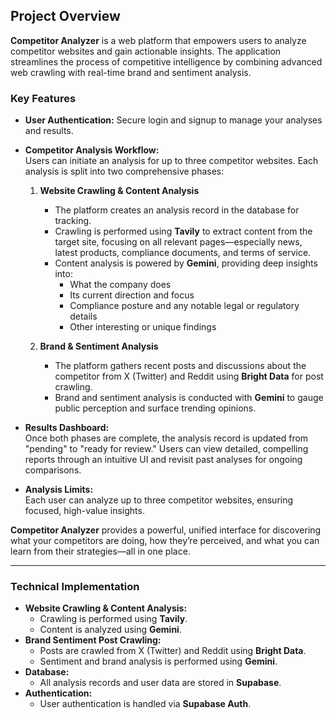 ## Project Overview

**Competitor Analyzer** is a web platform that empowers users to analyze competitor websites and gain actionable insights. The application streamlines the process of competitive intelligence by combining advanced web crawling with real-time brand and sentiment analysis.

### Key Features

- **User Authentication:** Secure login and signup to manage your analyses and results.
- **Competitor Analysis Workflow:**  
  Users can initiate an analysis for up to three competitor websites. Each analysis is split into two comprehensive phases:

  1. **Website Crawling & Content Analysis**

     - The platform creates an analysis record in the database for tracking.
     - Crawling is performed using **Tavily** to extract content from the target site, focusing on all relevant pages—especially news, latest products, compliance documents, and terms of service.
     - Content analysis is powered by **Gemini**, providing deep insights into:
       - What the company does
       - Its current direction and focus
       - Compliance posture and any notable legal or regulatory details
       - Other interesting or unique findings

  2. **Brand & Sentiment Analysis**
     - The platform gathers recent posts and discussions about the competitor from X (Twitter) and Reddit using **Bright Data** for post crawling.
     - Brand and sentiment analysis is conducted with **Gemini** to gauge public perception and surface trending opinions.

- **Results Dashboard:**  
  Once both phases are complete, the analysis record is updated from "pending" to "ready for review." Users can view detailed, compelling reports through an intuitive UI and revisit past analyses for ongoing comparisons.

- **Analysis Limits:**  
  Each user can analyze up to three competitor websites, ensuring focused, high-value insights.

**Competitor Analyzer** provides a powerful, unified interface for discovering what your competitors are doing, how they’re perceived, and what you can learn from their strategies—all in one place.

---

### Technical Implementation

- **Website Crawling & Content Analysis:**
  - Crawling is performed using **Tavily**.
  - Content is analyzed using **Gemini**.
- **Brand Sentiment Post Crawling:**
  - Posts are crawled from X (Twitter) and Reddit using **Bright Data**.
  - Sentiment and brand analysis is performed using **Gemini**.
- **Database:**
  - All analysis records and user data are stored in **Supabase**.
- **Authentication:**
  - User authentication is handled via **Supabase Auth**.

